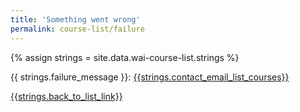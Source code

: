 ```yaml
---
title: 'Something went wrong'
permalink: course-list/failure
---
```

<div style="grid-column: 2 / span 8">

<style> 
{% include wai-course-list/css/styles.css %}
main > header { grid-column: 2 / span 8; }
</style>

{% assign strings = site.data.wai-course-list.strings %}
<div class="result-status-message">
{{ strings.failure_message }}: <a href="mailto:group-wai-list-courses@w3.org?subject=Something%20went%20wrong">{{strings.contact_email_list_courses}}</a>
</div>

<a href="../course-list">{{strings.back_to_list_link}}</a>
</div>